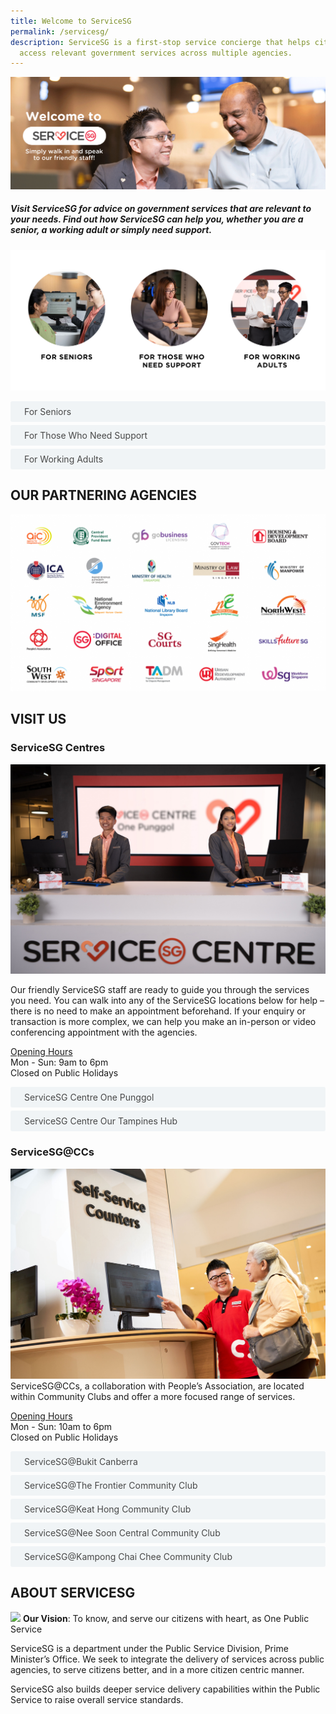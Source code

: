```yaml
---
title: Welcome to ServiceSG
permalink: /servicesg/
description: ServiceSG is a first-stop service concierge that helps citizens
  access relevant government services across multiple agencies.
---
```

![](/images/ServiceSG/servicesg-website-title-image.png)

##### Visit ServiceSG for advice on government services that are relevant to your needs. Find out how ServiceSG can help you, whether you are a senior, a working adult or simply need support.

![](/images/ServiceSG/servicesg-website-personas.png)

<style>

input {
	display: none;
}
label {
	display: block;
	padding: 8px 22px;
	margin: 0 0 5px 0;
	cursor: pointor;
	background: #F0F4F6;
	border-radius: 3px;
	color: #484848;
	transition: ease .5s;
	font-size: 1em;
}

label:hover {
	background: #004169;
	color: #FFF;
}

.accordion-content {
	/* background: #E2E5F6; */
	padding: 10px 0px 30px 30px;
	/* border: 1px solid #484848; */
	margin: 0 0 1px 0;
	border-radius: 3px;
}

input + label + .accordion-content {
	display: none;
}

input:checked + label + .accordion-content {
	display: none;
}

input:checked + label + .accordion-content {
	display: block;
}

</style>


<div><input type="checkbox" id="title2"><label for="title2">For Seniors</label>
	<div class="accordion-content">
		<p>Visit ServiceSG to get help with multiple government digital services, all in one location! Not sure how to access online services? ServiceSG can help!<br>
		</p><h4 style="color:#004169;">Popular services that others like you are using:</h4>
<ol style="font-size:90%">
	<li>Re-register your NRIC or renew your passport</li>
	<li>Set up or reset your SingPass password</li>
	<li>Check your Central Provident Fund (CPF) balance and statement</li>
		</ol><p></p>
	</div>
	<input type="checkbox" id="title3"><label for="title3">For Those Who Need Support</label>
		<div class="accordion-content">
		<p>If you have financial needs and are unsure about the support available to you, visit us to find out more.</p>
		<p></p><h4 style="color:#004169;">Popular services that others like you are using:</h4>
<ol style="font-size:90%">
	<li>Apply for ComCare and get the financial support you need</li>
	<li>Apply for the Housing Development Board’s (HDB) Public Rental Scheme to receive housing assistance</li>
	<li>Renew your CHAS cards so you can continue to enjoy subsidies on medical and dental care</li>
		</ol><p></p>
	</div>
	<input type="checkbox" id="title4"><label for="title4">For Working Adults</label>
		<div class="accordion-content">
		<p>Balancing work and life can be challenging. Let ServiceSG make life easier by helping you with your Government transactions.</p>
		<p></p><h4 style="color:#004169;">Popular services that others like you are using:</h4>
<ol style="font-size:90%">
	<li>File your personal income tax</li>
	<li>Manage and service your HDB housing loan</li>
	<li>Get career and skills guidance from our onsite Career and Skills Ambassadors</li>
		</ol><p></p>
	</div>
	</div>

## **OUR PARTNERING AGENCIES**
![](/images/ServiceSG/servicesg_partneragencies_june2023.png)

## **VISIT US**
### **ServiceSG Centres**
![](/images/ServiceSG/servicesg-website-servicesgcentre.jpeg)

Our friendly ServiceSG staff are ready to guide you through the services you need. You can walk into any of the ServiceSG locations below for help – there is no need to make an appointment beforehand. If your enquiry or transaction is more complex, we can help you make an in-person or video conferencing appointment with the agencies.

<u>Opening Hours</u><br>
Mon - Sun: 9am to 6pm  
Closed on Public Holidays

<div><input type="checkbox" id="title5"><label for="title5">ServiceSG Centre One Punggol</label>
	<div class="accordion-content">
	#01-01
<br>1 Punggol Drive  
<br>Singapore 828629
	</div>
	<input type="checkbox" id="title6"><label for="title6">ServiceSG Centre Our Tampines Hub</label>
	<div class="accordion-content">
	#01-21
<br>1 Tampines Walk  
<br>Singapore 528523
	</div>
	</div>



### **ServiceSG@CCs**

![](/images/ServiceSG/servicesg-website-servicesgcc.jpeg)
ServiceSG@CCs, a collaboration with People’s Association, are located within Community Clubs and offer a more focused range of services.

<u>Opening Hours</u><br>
Mon - Sun: 10am to 6pm  
Closed on Public Holidays

<div><input type="checkbox" id="title7"><label for="title7">ServiceSG@Bukit Canberra</label>
	<div class="accordion-content">
Bukit Canberra Integrated Sports &amp; Community Hub
	<br>#01-62
	<br> 21 Canberra Link
	<br> Singapore 756973
	</div>
<input type="checkbox" id="title8"><label for="title8">ServiceSG@The Frontier Community Club</label>
	<div class="accordion-content">
	The Frontier Community Place
	<br> #01-01
	<br> 60 Jurong West Central 3
	<br> Singapore 648346
	</div>
	<input type="checkbox" id="title9"><label for="title9">ServiceSG@Keat Hong Community Club</label>
	<div class="accordion-content">
	#01-01
	<br> 2 Choa Chu Kang Loop
	<br> Singapore 689687
	</div>
	<input type="checkbox" id="title10"><label for="title10">ServiceSG@Nee Soon Central Community Club</label>
	<div class="accordion-content">
	Northpoint City (Near Berth B8 in Yishun Bus Interchange)  
	<br> #01-201  
	<br> 1 North Point Drive  
	<br> Singapore 768019
	</div>
<input type="checkbox" id="title11"><label for="title11">ServiceSG@Kampong Chai Chee Community Club</label>
	<div class="accordion-content">
	Heartbeat@Bedok  
	<br> #01-31  
	<br> 11 Bedok North Street 1  
	<br> Singapore 469662
	</div>
	</div>

## **ABOUT SERVICESG**
![](/images/ServiceSG/servicesg-logo.png)
**Our Vision**: To know, and serve our citizens with heart, as One Public Service

ServiceSG is a department under the Public Service Division, Prime Minister’s Office. We seek to integrate the delivery of services across public agencies, to serve citizens better, and in a more citizen centric manner.

ServiceSG also builds deeper service delivery capabilities within the Public Service to raise overall service standards.